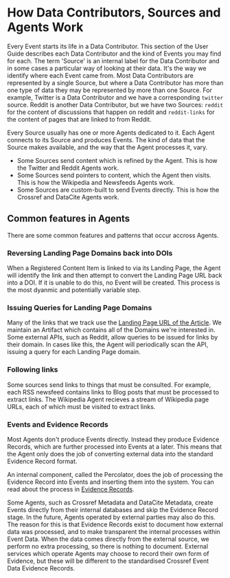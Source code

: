 # How Data Contributors, Sources and Agents Work

Every Event starts its life in a Data Contributor. This section of the User Guide describes each Data Contributor and the kind of Events you may find for each. The term 'Source' is an internal label for the Data Contributor and in some cases a particular way of looking at their data. It's the way we identify where each Event came from. Most Data Contributors are represented by a single Source, but where a Data Contributor has more than one type of data they may be represented by more than one Source. For example, Twitter is a Data Contributor and we have a corresponding `twitter` source. Reddit is another Data Contributor, but we have two Sources: `reddit` for the content of discussions that happen on reddit and `reddit-links` for the content of pages that are linked to from Reddit.

Every Source usually has one or more Agents dedicated to it. Each Agent connects to its Source and produces Events. The kind of data that the Source makes available, and the way that the Agent processes it, vary.

 - Some Sources send content which is refined by the Agent. This is how the Twitter and Reddit Agents work.
 - Some Sources send pointers to content, which the Agent then visits. This is how the Wikipedia and Newsfeeds Agents work.
 - Some Sources are custom-built to send Events directly. This is how the Crossref and DataCite Agents work.

## Common features in Agents

There are some common features and patterns that occur accross Agents. 

### Reversing Landing Page Domains back into DOIs

When a Registered Content Item is linked to via its Landing Page, the Agent will identify the link and then attempt to convert the Landing Page URL back into a DOI. If it is unable to do this, no Event will be created. This process is the most dyanmic and potentially variable step. 

### Issuing Queries for Landing Page Domains

Many of the links that we track use the [Landing Page URL of the Article](/data/ids-and-urls). We maintain an Artifact which contains all of the Domains we're interested in. Some external APIs, such as Reddit, allow queries to be issued for links by their domain. In cases like this, the Agent will periodically scan the API, issuing a query for each Landing Page domain.

### Following links

Some sources send links to things that must be consulted. For example, each RSS newsfeed contains links to Blog posts that must be processed to extract links. The Wikipedia Agent recieves a stream of Wikipedia page URLs, each of which must be visited to extract links.

### Events and Evidence Records

Most Agents don't produce Events directly. Instead they produce Evidence Records, which are further processed into Events at a later. This means that the Agent only does the job of converting external data into the standard Evidence Record format.

An internal component, called the Percolator, does the job of processing the Evidence Record into Events and inserting them into the system. You can read about the process in [Evidence Records](/data/evidence-records). 

Some Agents, such as Crossref Metadata and DataCite Metadata, create Events directly from their internal databases and skip the Evidence Record stage. In the future, Agents operated by external parties may also do this. The reason for this is that Evidence Records exist to document how external data was processed, and to make transparent the internal processes within Event Data. When the data comes directly from the external source, we perform no extra processing, so there is nothing to document. External services which operate Agents may choose to record their own form of Evidence, but these will be different to the standardised Crossref Event Data Evidence Records.

